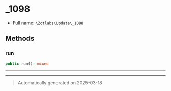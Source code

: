 
# _1098





* Full name: `\Zotlabs\Update\_1098`




## Methods


### run



```php
public run(): mixed
```












***


***
> Automatically generated on 2025-03-18
